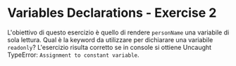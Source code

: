 # Variables Declarations - Exercise 2

L'obiettivo di questo esercizio è quello di rendere `personName` una variabile di sola lettura. Qual è la keyword da utilizzare per dichiarare una variabile `readonly`? L'esercizio risulta corretto se in console si ottiene Uncaught TypeError: `Assignment to constant variable`.
